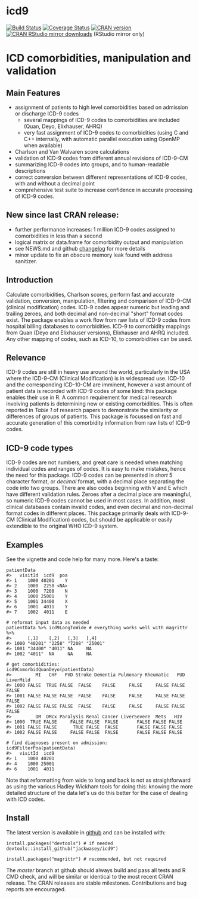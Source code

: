 <!-- README.md is generated from README.Rmd. Please edit that file and render with rmarkdown::render("README.Rmd")-->

icd9
====

[![Build Status](https://travis-ci.org/jackwasey/icd9.svg?branch=master)](https://travis-ci.org/jackwasey/icd9) [![Coverage Status](https://coveralls.io/repos/jackwasey/icd9/badge.svg?branch=master)](https://coveralls.io/r/jackwasey/icd9?branch=master) [![CRAN version](http://www.r-pkg.org/badges/version/icd9)](https://cran.r-project.org/package=icd9) [![CRAN RStudio mirror downloads](http://cranlogs.r-pkg.org/badges/icd9)](https://cran.r-project.org/package=icd9) (RStudio mirror only)

ICD comorbidities, manipulation and validation
==============================================

Main Features
-------------

-   assignment of patients to high level comorbidities based on admission or discharge ICD-9 codes
    -   several mappings of ICD-9 codes to comorbidities are included (Quan, Deyo, Elixhauser, AHRQ)
    -   very fast assignment of ICD-9 codes to comorbidities (using C and C++ internally, with automatic parallel execution using OpenMP when available)
-   Charlson and Van Walvaren score calculations
-   validation of ICD-9 codes from different annual revisions of ICD-9-CM
-   summarizing ICD-9 codes into groups, and to human-readable descriptions
-   correct conversion between different representations of ICD-9 codes, with and without a decimal point
-   comprehensive test suite to increase confidence in accurate processing of ICD-9 codes.

New since last CRAN release:
----------------------------

-   further performance increases: 1 million ICD-9 codes assigned to comorbidities in less than a second
-   logical matrix or data.frame for comorbidity output and manipulation
-   see NEWS.md and github [changelog](https://github.com/jackwasey/icd9/commits/master) for more details
-   minor update to fix an obscure memory leak found with address sanitizer.

Introduction
------------

Calculate comorbidities, Charlson scores, perform fast and accurate validation, conversion, manipulation, filtering and comparison of ICD-9-CM (clinical modification) codes. ICD-9 codes appear numeric but leading and trailing zeroes, and both decimal and non-decimal "short" format codes exist. The package enables a work flow from raw lists of ICD-9 codes from hospital billing databases to comorbidities. ICD-9 to comorbidity mappings from Quan (Deyo and Elixhauser versions), Elixhauser and AHRQ included. Any other mapping of codes, such as ICD-10, to comorbidities can be used.

Relevance
---------

ICD-9 codes are still in heavy use around the world, particularly in the USA where the ICD-9-CM (Clinical Modification) is in widespread use. ICD-10 and the corresponding ICD-10-CM are imminent, however a vast amount of patient data is recorded with ICD-9 codes of some kind: this package enables their use in R. A common requirement for medical research involving patients is determining new or existing comorbidities. This is often reported in *Table 1* of research papers to demonstrate the similarity or differences of groups of patients. This package is focussed on fast and accurate generation of this comorbidity information from raw lists of ICD-9 codes.

ICD-9 code types
----------------

ICD-9 codes are not numbers, and great care is needed when matching individual codes and ranges of codes. It is easy to make mistakes, hence the need for this package. ICD-9 codes can be presented in *short* 5 character format, or *decimal* format, with a decimal place separating the code into two groups. There are also codes beginning with V and E which have different validation rules. Zeroes after a decimal place are meaningful, so numeric ICD-9 codes cannot be used in most cases. In addition, most clinical databases contain invalid codes, and even decimal and non-decimal format codes in different places. This package primarily deals with ICD-9-CM (Clinical Modification) codes, but should be applicable or easily extendible to the original WHO ICD-9 system.

Examples
--------

See the vignette and code help for many more. Here's a taste:

``` {.r}
patientData
#>   visitId  icd9  poa
#> 1    1000 40201    Y
#> 2    1000  2258 <NA>
#> 3    1000  7208    N
#> 4    1000 25001    Y
#> 5    1001 34400    X
#> 6    1001  4011    Y
#> 7    1002  4011    E

# reformat input data as needed
patientData %>% icd9LongToWide # everything works well with magrittr %>%
#>      [,1]    [,2]   [,3]   [,4]   
#> 1000 "40201" "2258" "7208" "25001"
#> 1001 "34400" "4011" NA     NA     
#> 1002 "4011"  NA     NA     NA

# get comorbidities:
icd9ComorbidQuanDeyo(patientData)
#>         MI   CHF   PVD Stroke Dementia Pulmonary Rheumatic   PUD LiverMild
#> 1000 FALSE  TRUE FALSE  FALSE    FALSE     FALSE     FALSE FALSE     FALSE
#> 1001 FALSE FALSE FALSE  FALSE    FALSE     FALSE     FALSE FALSE     FALSE
#> 1002 FALSE FALSE FALSE  FALSE    FALSE     FALSE     FALSE FALSE     FALSE
#>         DM  DMcx Paralysis Renal Cancer LiverSevere  Mets   HIV
#> 1000  TRUE FALSE     FALSE FALSE  FALSE       FALSE FALSE FALSE
#> 1001 FALSE FALSE      TRUE FALSE  FALSE       FALSE FALSE FALSE
#> 1002 FALSE FALSE     FALSE FALSE  FALSE       FALSE FALSE FALSE

# find diagnoses present on admission:
icd9FilterPoa(patientData)
#>   visitId  icd9
#> 1    1000 40201
#> 4    1000 25001
#> 6    1001  4011
```

Note that reformatting from wide to long and back is not as straightforward as using the various Hadley Wickham tools for doing this: knowing the more detailed structure of the data let's us do this better for the case of dealing with ICD codes.

Install
-------

The latest version is available in [github](https://github.com/jackwasey/icd9) and can be installed with:

    install.packages("devtools") # if needed
    devtools::install_github("jackwasey/icd9")

    install.packages("magrittr") # recommended, but not required

The *master* branch at github should always build and pass all tests and R CMD check, and will be similar or identical to the most recent CRAN release. The CRAN releases are stable milestones. Contributions and bug reports are encouraged.
